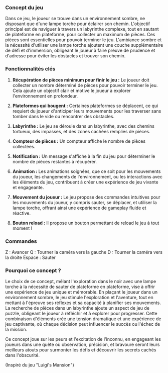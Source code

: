 ### Concept du jeu

Dans ce jeu, le joueur se trouve dans un environnement sombre, ne disposant que d'une lampe torche pour éclairer son chemin. L'objectif principal est de naviguer à travers un labyrinthe complexe, tout en sautant de plateforme en plateforme, pour collecter un maximum de pièces. Ces pièces sont essentielles pour pouvoir terminer le jeu. L'ambiance sombre et la nécessité d'utiliser une lampe torche ajoutent une couche supplémentaire de défi et d'immersion, obligeant le joueur à faire preuve de prudence et d'adresse pour éviter les obstacles et trouver son chemin.

### Fonctionnalités clés

1. **Récupération de pièces minimum pour finir le jeu :** Le joueur doit collecter un nombre déterminé de pièces pour pouvoir terminer le jeu. Cela ajoute un objectif clair et motive le joueur à explorer l'environnement en profondeur.

2. **Plateformes qui bougent :** Certaines plateformes se déplacent, ce qui requiert du joueur d'anticiper leurs mouvements pour les traverser sans tomber dans le vide ou rencontrer des obstacles.

3. **Labyrinthe :** Le jeu se déroule dans un labyrinthe, avec des chemins tortueux, des impasses, et des zones cachées remplies de pièces.

4. **Compteur de pièces :** Un compteur affiche le nombre de pièces collectées.
   
5. **Notification :** Un message s'affiche à la fin du jeu pour déterminer le nombre de pièces restantes à récupérer.

6. **Animation :** Les animations soignées, que ce soit pour les mouvements du joueur, les changements de l'environnement, ou les interactions avec les éléments du jeu, contribuent à créer une expérience de jeu vivante et engageante.

7. **Mouvement du joueur :** Le jeu propose des commandes intuitives pour les mouvements du joueur, y compris sauter, se déplacer, et utiliser la lampe torche, offrant ainsi une expérience de gameplay fluide et réactive.

8. **Bouton reload :** Il propose un bouton permettant de reload le jeu à tout moment !

### Commandes

Z : Avancer
Q : Tourner la caméra vers la gauche
D : Tourner la caméra vers la droite 
Espace : Sauter

### Pourquoi ce concept ?

Le choix de ce concept, mêlant l'exploration dans le noir avec une lampe torche à la nécessité de sauter de plateforme en plateforme, vise à offrir une expérience de jeu unique et mémorable. En plaçant le joueur dans un environnement sombre, le jeu stimule l'exploration et l'aventure, tout en mettant à l'épreuve ses réflexes et sa capacité à planifier ses mouvements. La recherche de pièces dans un labyrinthe ajoute un aspect de jeu de puzzle, obligeant le joueur à réfléchir et à explorer pour progresser. Cette combinaison d'éléments crée une tension dramatique et une expérience de jeu captivante, où chaque décision peut influencer le succès ou l'échec de la mission.

Ce concept joue sur les peurs et l'excitation de l'inconnu, en engageant les joueurs dans une quête où observation, précision, et bravoure seront leurs meilleurs atouts pour surmonter les défis et découvrir les secrets cachés dans l'obscurité.

(Inspiré du jeu "Luigi's Mansion")
